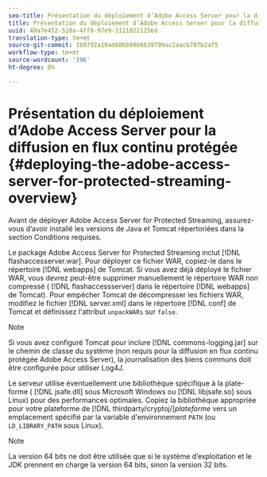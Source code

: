 ```yaml
---
seo-title: Présentation du déploiement d’Adobe Access Server pour la diffusion en flux continu protégée
title: Présentation du déploiement d’Adobe Access Server pour la diffusion en flux continu protégée
uuid: 48a7e452-520a-4ff8-97e9-11210221256d
translation-type: tm+mt
source-git-commit: 1b9792a10ad606b99b6639799ac2aacb707b2af5
workflow-type: tm+mt
source-wordcount: '196'
ht-degree: 0%

---
```



# Présentation du déploiement d’Adobe Access Server pour la diffusion en flux continu protégée {#deploying-the-adobe-access-server-for-protected-streaming-overview}

Avant de déployer Adobe Access Server for Protected Streaming, assurez-vous d’avoir installé les versions de Java et Tomcat répertoriées dans la section Conditions requises.

Le package Adobe Access Server for Protected Streaming inclut [!DNL flashaccesserver.war]. Pour déployer ce fichier WAR, copiez-le dans le répertoire [!DNL webapps] de Tomcat. Si vous avez déjà déployé le fichier WAR, vous devrez peut-être supprimer manuellement le répertoire WAR non compressé ( [!DNL flashaccessserver] dans le répertoire [!DNL webapps] de Tomcat). Pour empêcher Tomcat de décompresser les fichiers WAR, modifiez le fichier [!DNL server.xml] dans le répertoire [!DNL conf] de Tomcat et définissez l&#39;attribut `unpackWARs` sur `false`.

>[!NOTE]
>
>Si vous avez configuré Tomcat pour inclure [!DNL commons-logging.jar] sur le chemin de classe du système (non requis pour la diffusion en flux continu protégée Adobe Access Server), la journalisation des biens communs doit être configurée pour utiliser Log4J.

Le serveur utilise éventuellement une bibliothèque spécifique à la plate-forme ( [!DNL jsafe.dll] sous Microsoft Windows ou [!DNL libjsafe.so] sous Linux) pour des performances optimales. Copiez la bibliothèque appropriée pour votre plateforme de [!DNL thirdparty/cryptoj/]*plateforme* vers un emplacement spécifié par la variable d&#39;environnement `PATH` (ou `LD_LIBRARY_PATH` sous Linux).

>[!NOTE]
>
>La version 64 bits ne doit être utilisée que si le système d’exploitation et le JDK prennent en charge la version 64 bits, sinon la version 32 bits.

